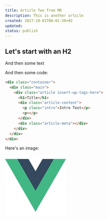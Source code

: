 ```yaml
---
title: Article Two from MD
description: This is another article
created: 2017-10-01T08:01:50+02
updated:
status: publish
---
```


## Let's start with an H2
And then some text

And then some code:

```html
<div class="container">
  <div class="main">
    <div class="article insert-wp-tags-here">
      <h1>Title</h1>
      <div class="article-content">
        <p class="intro">Intro Text</p>
        <p></p>
      </div>
      <div class="article-meta"></div>
    </div>
  </div>
</div>
```

Here's an image:

![alt text](/static/logo.png "testing")
